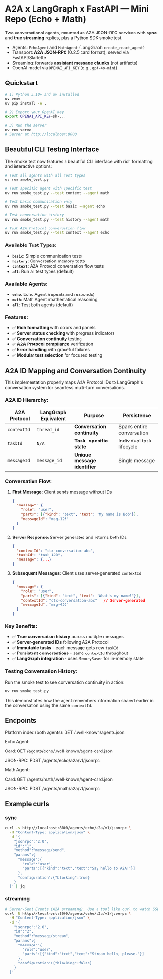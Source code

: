 # A2A x LangGraph x FastAPI — Mini Repo (Echo + Math)

Two conversational agents, mounted as A2A JSON-RPC services with **sync** and **true streaming** replies, plus a Python SDK smoke test.

- Agents: `EchoAgent` and `MathAgent` (LangGraph `create_react_agent`)
- Transport: **A2A JSON-RPC** (0.2.5 card format), served via FastAPI/Starlette
- Streaming: forwards **assistant message chunks** (not artifacts)
- OpenAI model via `OPENAI_API_KEY` (e.g., `gpt-4o-mini`)

## Quickstart

```bash
# 1) Python 3.10+ and uv installed
uv venv
uv pip install -e .

# 2) Export your OpenAI key
export OPENAI_API_KEY=sk-...

# 3) Run the server
uv run serve
# Server at http://localhost:8000
```

## Beautiful CLI Testing Interface

The smoke test now features a beautiful CLI interface with rich formatting and interactive options:

```bash
# Test all agents with all test types
uv run smoke_test.py

# Test specific agent with specific test
uv run smoke_test.py --test context --agent math

# Test basic communication only
uv run smoke_test.py --test basic --agent echo

# Test conversation history
uv run smoke_test.py --test history --agent math

# Test A2A Protocol conversation flow
uv run smoke_test.py --test context --agent echo
```

### **Available Test Types:**

- **`basic`**: Simple communication tests
- **`history`**: Conversation memory tests  
- **`context`**: A2A Protocol conversation flow tests
- **`all`**: Run all test types (default)

### **Available Agents:**

- **`echo`**: Echo Agent (repeats and responds)
- **`math`**: Math Agent (mathematical reasoning)
- **`all`**: Test both agents (default)

### **Features:**

- ✅ **Rich formatting** with colors and panels
- ✅ **Server status checking** with progress indicators
- ✅ **Conversation continuity** testing
- ✅ **A2A Protocol compliance** verification
- ✅ **Error handling** with graceful failures
- ✅ **Modular test selection** for focused testing

## A2A ID Mapping and Conversation Continuity

This implementation properly maps A2A Protocol IDs to LangGraph's conversation system for seamless multi-turn conversations.

### **A2A ID Hierarchy:**

| A2A Protocol | LangGraph Equivalent | Purpose | Persistence |
|--------------|---------------------|---------|-------------|
| `contextId` | `thread_id` | **Conversation continuity** | Spans entire conversation |
| `taskId` | `N/A` | **Task-specific state** | Individual task lifecycle |
| `messageId` | `message_id` | **Unique message identifier** | Single message |

### **Conversation Flow:**

1. **First Message**: Client sends message without IDs
   ```json
   {
     "message": {
       "role": "user",
       "parts": [{"kind": "text", "text": "My name is Bob"}],
       "messageId": "msg-123"
     }
   }
   ```

2. **Server Response**: Server generates and returns both IDs
   ```json
   {
     "contextId": "ctx-conversation-abc",
     "taskId": "task-123",
     "message": {...}
   }
   ```

3. **Subsequent Messages**: Client uses server-generated `contextId`
   ```json
   {
     "message": {
       "role": "user", 
       "parts": [{"kind": "text", "text": "What's my name?"}],
       "contextId": "ctx-conversation-abc",  // Server-generated
       "messageId": "msg-456"
     }
   }
   ```

### **Key Benefits:**

- ✅ **True conversation history** across multiple messages
- ✅ **Server-generated IDs** following A2A Protocol
- ✅ **Immutable tasks** - each message gets new `taskId`
- ✅ **Persistent conversations** - same `contextId` throughout
- ✅ **LangGraph integration** - uses `MemorySaver` for in-memory state

### **Testing Conversation History:**

Run the smoke test to see conversation continuity in action:

```bash
uv run smoke_test.py
```

This demonstrates how the agent remembers information shared earlier in the conversation using the same `contextId`.

## Endpoints
Platform index (both agents): GET /.well-known/agents.json

Echo Agent:

Card: GET /agents/echo/.well-known/agent-card.json

JSON-RPC: POST /agents/echo/a2a/v1/jsonrpc

Math Agent:

Card: GET /agents/math/.well-known/agent-card.json

JSON-RPC: POST /agents/math/a2a/v1/jsonrpc

## Example curls

### sync

```bash
curl -s http://localhost:8000/agents/echo/a2a/v1/jsonrpc \
  -H "Content-Type: application/json" \
  -d '{
    "jsonrpc":"2.0",
    "id":"1",
    "method":"message/send",
    "params":{
      "message":{
        "role":"user",
        "parts":[{"kind":"text","text":"Say hello to A2A!"}]
      },
      "configuration":{"blocking":true}
    }
  }' | jq
```

### streaming

```bash
# Server-Sent Events (A2A streaming). Use a tool like curl to watch SSE lines.
curl -N http://localhost:8000/agents/echo/a2a/v1/jsonrpc \
  -H "Content-Type: application/json" \
  -d '{
    "jsonrpc":"2.0",
    "id":"2",
    "method":"message/stream",
    "params":{
      "message":{
        "role":"user",
        "parts":[{"kind":"text","text":"Stream hello, please."}]
      },
      "configuration":{"blocking":false}
    }
  }'

```
